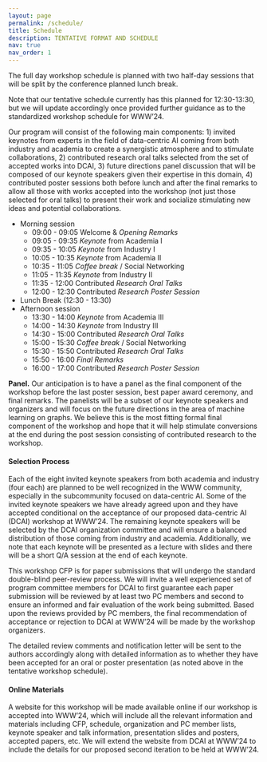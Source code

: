 ```yaml
---
layout: page
permalink: /schedule/
title: Schedule
description: TENTATIVE FORMAT AND SCHEDULE
nav: true
nav_order: 1
---
```


The full day workshop schedule is planned with two half-day sessions that will be split by the conference planned lunch break.

Note that our tentative schedule currently has this planned for 12:30-13:30, but we will update accordingly once provided further guidance as to the standardized workshop schedule for WWW’24.

Our program will consist of the following main components: 1) invited keynotes from experts in the field of data-centric AI coming from both industry and academia to create a synergistic atmosphere and to stimulate collaborations, 2) contributed research oral talks selected from the set of accepted works into DCAI, 3) future directions panel discussion that will be composed of our keynote speakers given their expertise in this domain, 4) contributed poster sessions both before lunch and after the final remarks to allow all those with works accepted into the workshop (not just those selected for oral talks) to present their work and socialize stimulating new ideas and potential collaborations.

- Morning session
  - 09:00 - 09:05 Welcome & *Opening Remarks* 
  - 09:05 - 09:35 *Keynote* from Academia Ⅰ 
  - 09:35 - 10:05 *Keynote* from Industry Ⅰ
  - 10:05 - 10:35 *Keynote* from Academia Ⅱ 
  - 10:35 - 11:05 *Coffee break* / Social Networking
  - 11:05 - 11:35 *Keynote* from Industry Ⅱ 
  - 11:35 - 12:00 Contributed *Research Oral Talks*
  - 12:00 - 12:30 Contributed *Research Poster Session*
- Lunch Break (12:30 - 13:30)
- Afternoon session 
  - 13:30 - 14:00 *Keynote* from Academia Ⅲ
  - 14:00 - 14:30 *Keynote* from Industry Ⅲ
  - 14:30 - 15:00 Contributed *Research Oral Talks*
  - 15:00 - 15:30 *Coffee break* / Social Networking
  - 15:30 - 15:50 Contributed *Research Oral Talks*
  - 15:50 - 16:00 *Final Remarks*
  - 16:00 - 17:00 Contributed *Research Poster Session*

**Panel.** Our anticipation is to have a panel as the final component of the workshop before the last poster session, best paper award ceremony, and final remarks. The panelists will be a subset of our keynote speakers and organizers and will focus on the future directions in the area of machine learning on graphs. We believe this is the most fitting formal final component of the workshop and hope that it will help stimulate conversions at the end during the post session consisting of contributed research to the workshop.

#### Selection Process 

Each of the eight invited keynote speakers from both academia and industry (four each) are planned to be well recognized in the WWW community, especially in the subcommunity focused on data-centric AI. Some of the invited keynote speakers we have already agreed upon and they have accepted conditional on the acceptance of our proposed data-centric AI (DCAI) workshop at WWW’24. The remaining keynote speakers will be selected by the DCAI organization committee and will ensure a balanced distribution of those coming from industry and academia. Additionally, we note that each keynote will be presented as a lecture with slides and there will be a short Q/A session at the end of each keynote.

This workshop CFP is for paper submissions that will undergo the standard double-blind peer-review process. We will invite a well experienced set of program committee members for DCAI to first guarantee each paper submission will be reviewed by at least two PC members and second to ensure an informed and fair evaluation of the work being submitted. Based upon the reviews provided by PC members, the final recommendation of acceptance or rejection to DCAI at WWW’24 will be made by the workshop organizers.

The detailed review comments and notification letter will be sent to the authors accordingly along with detailed information as to whether they have been accepted for an oral or poster presentation (as noted above in the tentative workshop schedule).

#### Online Materials

A website for this workshop will be made available online if our workshop is accepted into WWW’24, which will include all the relevant information and materials including CFP, schedule, organization and PC member lists, keynote speaker and talk information, presentation slides and posters, accepted papers, etc. We will extend the website from DCAI at WWW’24 to include the details for our proposed second iteration to be held at WWW’24.
